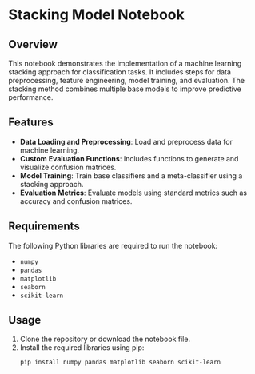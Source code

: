 # Stacking Model Notebook

## Overview
This notebook demonstrates the implementation of a machine learning stacking approach for classification tasks. It includes steps for data preprocessing, feature engineering, model training, and evaluation. The stacking method combines multiple base models to improve predictive performance.

## Features
- **Data Loading and Preprocessing**: Load and preprocess data for machine learning.
- **Custom Evaluation Functions**: Includes functions to generate and visualize confusion matrices.
- **Model Training**: Train base classifiers and a meta-classifier using a stacking approach.
- **Evaluation Metrics**: Evaluate models using standard metrics such as accuracy and confusion matrices.

## Requirements
The following Python libraries are required to run the notebook:
- `numpy`
- `pandas`
- `matplotlib`
- `seaborn`
- `scikit-learn`

## Usage
1. Clone the repository or download the notebook file.
2. Install the required libraries using pip:
   ```bash
   pip install numpy pandas matplotlib seaborn scikit-learn

